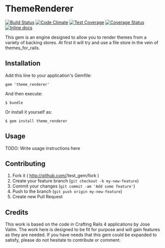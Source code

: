 # ThemeRenderer

[![Build Status](https://travis-ci.org/phatforge/theme_renderer.svg?branch=master)](https://travis-ci.org/phatforge/theme_renderer)
[![Code Climate](https://codeclimate.com/github/phatforge/theme_renderer/badges/gpa.svg)](https://codeclimate.com/github/phatforge/theme_renderer)
[![Test Coverage](https://codeclimate.com/github/phatforge/theme_renderer/badges/coverage.svg)](https://codeclimate.com/github/phatforge/theme_renderer)
[![Coverage Status](https://coveralls.io/repos/phatforge/theme_renderer/badge.png?branch=master)](https://coveralls.io/r/phatforge/theme_renderer?branch=master)
[![Inline docs](http://inch-ci.org/github/phatforge/theme_renderer.png?branch=master)](http://inch-ci.org/github/phatforge/theme_renderer)

This gem is an engine designed to allow you to render themes from a variety of
backing stores. At first it will try and use a file store in the vein of
themes_for_rails.

## Installation

Add this line to your application's Gemfile:

    gem 'theme_renderer'

And then execute:

    $ bundle

Or install it yourself as:

    $ gem install theme_renderer

## Usage

TODO: Write usage instructions here

## Contributing

1. Fork it ( http://github.com/<my-github-username>/test_gem/fork )
2. Create your feature branch (`git checkout -b my-new-feature`)
3. Commit your changes (`git commit -am 'Add some feature'`)
4. Push to the branch (`git push origin my-new-feature`)
5. Create new Pull Request

## Credits

This work is based on the code in Crafting Rails 4 applications by Jose Valim.
The work here is designed to be fit for purpose and will gain features as they
are needed. If you have needs that this gem could be expanded to satisfy, please
do not hesitate to contribute or comment.
